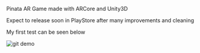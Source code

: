 Pinata AR Game made with ARCore and Unity3D

Expect to release soon in PlayStore after many improvements and cleaning

My first test can be seen below

![git demo](https://github.com/pebertli/pinataAR/blob/master/pinata_gif_1.gif)